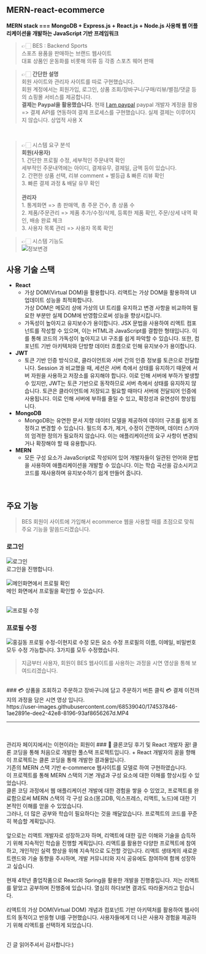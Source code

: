 ## MERN-react-ecommerce
**MERN stack === MongoDB + Express.js + React.js + Node.js 사용해 웹 어플리케이션을 개발하는 JavaScript 기반 프레임워크**

> 👉🏻 BES : Backend Sports <br />
> 스포츠 용품을 판매하는 브랜드 웹사이트 <br />
대표 상품인 운동화를 비롯해 의류 등 각종 스포츠 웨어 판매

> 👉🏻 **간단한 설명** <br />
>  회원 사이트와 관리자 사이트를 따로 구현했습니다. <br />
>  회원 계정에서는 회원가입, 로그인, 상품 조회/장바구니/구매/리뷰/별점/댓글 등의 쇼핑몰 서비스를 제공합니다. <br />
>  **결제는 Paypal을 활용했습니다.**
>   현재 [I am paypal](https://developer.paypal.com/) paypal 개발자 계정을 활용 => 결제 API를 연동하여 결제 프로세스를 구현했습니다. 실제 결제는 이루어지지 않습니다. 상업적 사용 X
<br />

> 👉🏻 시스템 요구 분석 <br />
> **회원(사용자)** <br /> 1. 간단한 프로필 수정, 세부적인 주문내역 확인 <br />
세부적인 주문내역에는 아이디, 결제유무, 결제일, 금액 등이 있습니다. <br />
> 2. 간편한 상품 선택, 리뷰 comment + 별등급 & 빠른 리뷰 확인 <br />
> 3. 빠른 결제 과정 & 배달 유무 확인
> <br /> <br />
> **관리자** <br /> 1. 통계화면 => 총 판매액, 총 주문 건수, 총 상품 수
> <br /> 2. 제품/주문관리 => 제품 추가/수정/삭제, 등록한 제품 확인, 주문/상세 내역 확인, 배송 완료 체크 <br /> 3. 사용자 목록 관리 => 사용자 목록 확인

> 👉🏻 시스템 기능도 <br />
![정보변경](https://github.com/minyoung0101q/mern-sports-ecommerce-website/assets/130943387/cc1634d9-89de-4508-a836-2b6bf50fbc35) <br />

## 사용 기술 스택
- **React** 
  - 가상 DOM(Virtual DOM)을 활용합니다.
리액트는 가상 DOM을 활용하여 UI 업데이트 성능을 최적화합니다. <br />가상 DOM은 메모리 상에 가상의 UI 트리를 유지하고 변경 사항을 비교하여 필요한 부분만 실제 DOM에 반영함으로써 성능을 향상시킵니다.
  - 가독성이 높아지고 유지보수가 용이합니다.
JSX 문법을 사용하여 리액트 컴포넌트를 작성할 수 있으며, 이는 HTML과 JavaScript를 결합한 형태입니다. 이를 통해 코드의 가독성이 높아지고 UI 구조를 쉽게 파악할 수 있습니다. 또한, 컴포넌트 기반 아키텍처와 단방향 데이터 흐름으로 인해 유지보수가 용이합니다.
- **JWT**
  - 토큰 기반 인증 방식으로, 클라이언트와 서버 간의 인증 정보를 토큰으로 전달합니다.
Session 과 비교했을 때, 세션은 서버 측에서 상태를 유지하기 때문에 서버 자원을 사용하고 저장소를 유지해야 합니다. 이로 인해 서버에 부하가 발생할 수 있지만, JWT는 토큰 기반으로 동작하므로 서버 측에서 상태를 유지하지 않습니다. 토큰은 클라이언트에 저장되고 필요할 때마다 서버에 전달되어 인증에 사용됩니다. 이로 인해 서버에 부하를 줄일 수 있고, 확장성과 유연성이 향상됩니다. 
- **MongoDB**
  - MongoDB는 유연한 문서 지향 데이터 모델을 제공하여 데이터 구조를 쉽게 조정하고 변경할 수 있습니다. 필드의 추가, 제거, 수정이 간편하며, 데이터 스키마의 엄격한 정의가 필요하지 않습니다. 이는 애플리케이션의 요구 사항이 변경되거나 확장해야 할 때 유용합니다.
- **MERN**
  - 모든 구성 요소가 JavaScript로 작성되어 있어 개발자들이 일관된 언어와 문법을 사용하여 애플리케이션을 개발할 수 있습니다. 이는 학습 곡선을 감소시키고 코드를 재사용하며 유지보수하기 쉽게 만들어 줍니다.
<br />

## 주요 기능
> BES 회원이 사이트에 가입해서 ecommerce 웹을 사용할 때를 초점으로 맞춰 주요 기능을 말씀드리겠습니다.

### 로그인
![로그인](https://github.com/minyoung0101q/mern-sports-ecommerce-website/assets/130943387/2af2a883-36b2-458f-b3f6-61e9f1b0b9e1) <br />
로그인을 진행합니다. <br /> <br />
![메인화면에서 프로필 확인](https://github.com/minyoung0101q/mern-sports-ecommerce-website/assets/130943387/2f96d79b-ea94-4668-82bb-781840a6ed22) <br />
메인 화면에서 프로필을 확인할 수 있습니다. <br /> <br />

![프로필 수정](https://github.com/minyoung0101q/mern-sports-ecommerce-website/assets/130943387/053f63a4-0d49-4a54-a10e-e8bfc6ff4d0f) <br />

### 프로필 수정 <br />
![홍길동 프로필 수정-이현지로 수정 모든 요소 수정](https://github.com/minyoung0101q/mern-sports-ecommerce-website/assets/130943387/08333dbc-b1d9-4f78-b10c-2bbd003f701f)
프로필의 이름, 이메일, 비밀번호 모두 수정 가능합니다.
3가지를 모두 수정했습니다.
<br />
> 지금부터 사용자, 회원이 BES 웹사이트를 사용하는 과정을 시연 영상을 통해 보여드리겠습니다. 
<br />
### 💳 상품을 조회하고 주문하고 장바구니에 담고 주문하기 버튼 클릭 💳 
결제 이전까지의 과정을 담은 시연 영상 입니다. <br />
https://user-images.githubusercontent.com/68539040/174537846-1ae2891e-dee2-42e8-8196-93af8656267d.MP4 <br /> <hr /> <br /> <br />
관리자 페이지에서는 이현이라는 회원이 
### 📝 클론코딩 후기 및 React 개발자 꿈!
클론 코딩을 통해 처음으로 개발한 풀스택 프로젝트입니다.
+ React 개발자의 꿈을 향해  <br />
이 프로젝트는 클론 코딩을 통해 개발한 결과물입니다. 
<br />
기존의 MERN 스택 기반 e-commerce 웹사이트를 모델로 하여 구현하였습니다.
<br />
이 프로젝트를 통해 MERN 스택의 기본 개념과 구성 요소에 대한 이해를 향상시킬 수 있었습니다.
<br />
클론 코딩 과정에서 웹 애플리케이션 개발에 대한 경험을 쌓을 수 있었고, 프로젝트를 완료함으로써 MERN 스택의 각 구성 요소(몽고DB, 익스프레스, 리액트, 노드)에 대한 기본적인 이해를 얻을 수 있었습니다. 
<br /> 그러나, 더 많은 공부와 학습이 필요하다는 것을 깨달았습니다.
프로젝트의 코드를 꾸준히 복습할 계획입니다. <br /> <br />
앞으로는 리액트 개발자로 성장하고자 하며, 리액트에 대한 깊은 이해와 기술을 습득하기 위해 지속적인 학습을 진행할 계획입니다. 리액트를 활용한 다양한 프로젝트에 참여하고, 개인적인 실력 향상을 위해 지속적으로 도전할 것입니다. 리액트 생태계의 새로운 트렌드와 기술 동향을 주시하며, 개발 커뮤니티와 지식 공유에도 참여하여 함께 성장하고 싶습니다.
<br /> 
<br />
현재 4학년 졸업작품으로 React와 Spring을 활용한 개발을 진행중입니다.
저는 리액트를 맡았고 공부하며 진행중에 있습니다.
열심히 하다보면 결과도 따라올거라고 믿습니다.
<br /> <br />
리액트의 가상 DOM(Virtual DOM) 개념과 컴포넌트 기반 아키텍처를 활용하여 웹사이트의 동적이고 반응형 UI를 구현했습니다. 사용자들에게 더 나은 사용자 경험을 제공하기 위해 리액트를 선택하게 되었습니다.<br />
 
<br /> 긴 글 읽어주셔서 감사합니다:)





